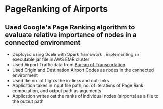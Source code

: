 # PageRanking of Airports 
##  Used Google's Page Ranking algorithm to evaluate relative importance of nodes in a connected environment
- Deployed using Scala with Spark framework , implementing an executable jar file in AWS EMR cluster
- Used Airport Traffic data from [Bureau of Transportation](https://www.transtats.bts.gov/DL_SelectFields.asp?Table_ID=236)
- Used Origin and Destination Airport Codes as nodes in the connected environment
- Used the no. of flights the in-links and out-links
- Application takes in input file path, no. of iterations of Page Rank computation, and output path as arguments
- Application writes out the ranks of individual nodes (airports) as a file to the output path

